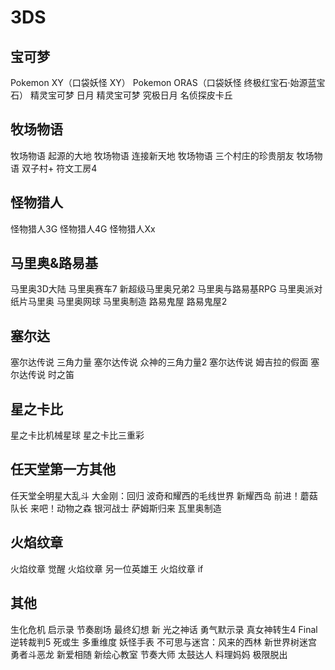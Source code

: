 # 3DS

## 宝可梦
Pokemon XY（口袋妖怪 XY）
Pokemon ORAS（口袋妖怪 终极红宝石·始源蓝宝石）
精灵宝可梦 日月
精灵宝可梦 究极日月
名侦探皮卡丘

## 牧场物语
牧场物语 起源的大地
牧场物语 连接新天地
牧场物语 三个村庄的珍贵朋友
牧场物语 双子村+
符文工房4

## 怪物猎人
怪物猎人3G
怪物猎人4G
怪物猎人Xx

## 马里奥&路易基

马里奥3D大陆
马里奥赛车7
新超级马里奥兄弟2
马里奥与路易基RPG
马里奥派对
纸片马里奥
马里奥网球
马里奥制造
路易鬼屋
路易鬼屋2

## 塞尔达

塞尔达传说 三角力量
塞尔达传说 众神的三角力量2
塞尔达传说 姆吉拉的假面
塞尔达传说 时之笛

## 星之卡比
星之卡比机械星球
星之卡比三重彩

## 任天堂第一方其他

任天堂全明星大乱斗
大金刚：回归
波奇和耀西的毛线世界
新耀西岛
前进！蘑菇队长
来吧！动物之森
银河战士 萨姆斯归来
瓦里奥制造

## 火焰纹章
火焰纹章 觉醒
火焰纹章 另一位英雄王
火焰纹章 if

## 其他
生化危机 启示录
节奏剧场 最终幻想
新 光之神话
勇气默示录
真女神转生4 Final
逆转裁判5
死或生 多重维度
妖怪手表
不可思与迷宫：风来的西林
新世界树迷宫
勇者斗恶龙
新爱相随
新绘心教室
节奏大师
太鼓达人
料理妈妈
极限脱出

